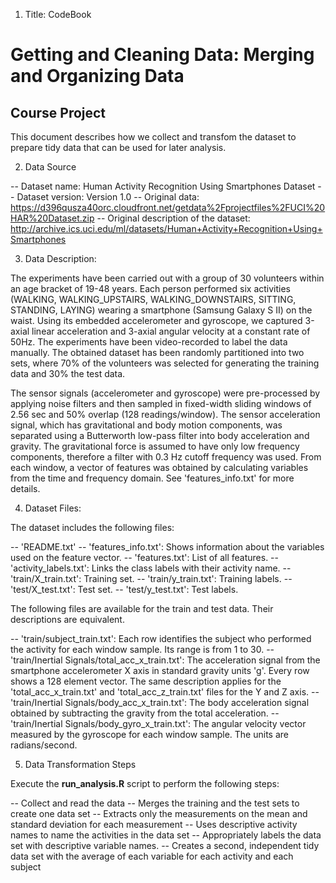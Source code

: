 1. Title: CodeBook
# Getting and Cleaning Data: Merging and Organizing Data 
## Course Project 

This document describes how we collect and transfom the dataset to prepare tidy data that can be used for later analysis. 

2. Data Source

  -- Dataset name: Human Activity Recognition Using Smartphones Dataset
  -- Dataset version: Version 1.0
   -- Original data: https://d396qusza40orc.cloudfront.net/getdata%2Fprojectfiles%2FUCI%20HAR%20Dataset.zip
   -- Original description of the dataset: http://archive.ics.uci.edu/ml/datasets/Human+Activity+Recognition+Using+Smartphones

3. Data Description:

The experiments have been carried out with a group of 30 volunteers within an age bracket of 19-48 years. Each person performed six activities (WALKING, WALKING_UPSTAIRS, WALKING_DOWNSTAIRS, SITTING, STANDING, LAYING) wearing a smartphone (Samsung Galaxy S II) on the waist. Using its embedded accelerometer and gyroscope, we captured 3-axial linear acceleration and 3-axial angular velocity at a constant rate of 50Hz. The experiments have been video-recorded to label the data manually. The obtained dataset has been randomly partitioned into two sets, where 70% of the volunteers was selected for generating the training data and 30% the test data. 

The sensor signals (accelerometer and gyroscope) were pre-processed by applying noise filters and then sampled in fixed-width sliding windows of 2.56 sec and 50% overlap (128 readings/window). The sensor acceleration signal, which has gravitational and body motion components, was separated using a Butterworth low-pass filter into body acceleration and gravity. The gravitational force is assumed to have only low frequency components, therefore a filter with 0.3 Hz cutoff frequency was used. From each window, a vector of features was obtained by calculating variables from the time and frequency domain. See 'features_info.txt' for more details.

4. Dataset Files:

The dataset includes the following files:

   -- 'README.txt'
   -- 'features_info.txt': Shows information about the variables used on the feature vector.
   -- 'features.txt': List of all features.
   -- 'activity_labels.txt': Links the class labels with their activity name.
   -- 'train/X_train.txt': Training set.
   -- 'train/y_train.txt': Training labels.
   -- 'test/X_test.txt': Test set.
   -- 'test/y_test.txt': Test labels.

The following files are available for the train and test data. Their descriptions are equivalent. 

   -- 'train/subject_train.txt': Each row identifies the subject who performed the activity for each window sample. Its range is from 1 to 30. 
   -- 'train/Inertial Signals/total_acc_x_train.txt': The acceleration signal from the smartphone accelerometer X axis in standard gravity units 'g'. Every row shows a 128 element vector. The same description applies for the 'total_acc_x_train.txt' and 'total_acc_z_train.txt' files for the Y and Z axis. 
   -- 'train/Inertial Signals/body_acc_x_train.txt': The body acceleration signal obtained by subtracting the gravity from the total acceleration. 
   -- 'train/Inertial Signals/body_gyro_x_train.txt': The angular velocity vector measured by the gyroscope for each window sample. The units are radians/second. 

5. Data Transformation Steps

Execute the __run_analysis.R__ script to perform the following steps:

   -- Collect and read the data
   -- Merges the training and the test sets to create one data set
   -- Extracts only the measurements on the mean and standard deviation for each measurement
   -- Uses descriptive activity names to name the activities in the data set
   -- Appropriately labels the data set with descriptive variable names.
   -- Creates a second, independent tidy data set with the average of each variable for each activity and each subject
